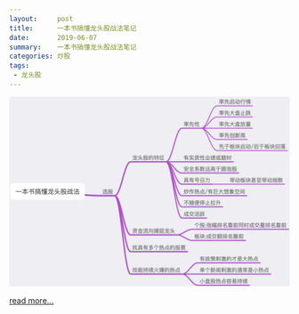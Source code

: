 ```yaml
---
layout:     post
title:      一本书搞懂龙头股战法笔记
date:       2019-06-07
summary:    一本书搞懂龙头股战法笔记
categories: 炒股
tags:
 - 龙头股
---
```


<img src="https://raw.githubusercontent.com/3xp10it/pic/master/一本书搞懂龙头股战法.png" data-action="zoom">

<a target="_blank" href="https://github.com/3xp10it/books/blob/master/%E4%B8%80%E6%9C%AC%E4%B9%A6%E6%90%9E%E6%87%82%E9%BE%99%E5%A4%B4%E8%82%A1%E6%88%98%E6%B3%95.pdf">read more...</a>

